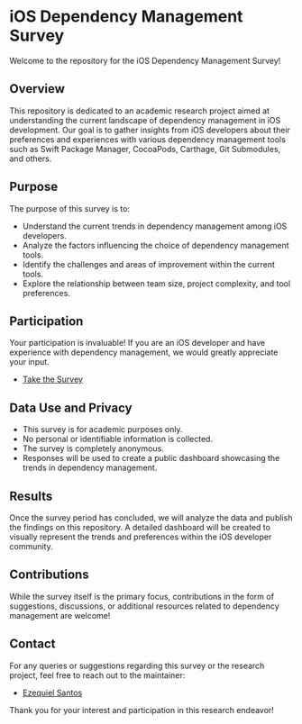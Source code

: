 # iOS Dependency Management Survey

Welcome to the repository for the iOS Dependency Management Survey!

## Overview
This repository is dedicated to an academic research project aimed at understanding the current landscape of dependency management in iOS development. Our goal is to gather insights from iOS developers about their preferences and experiences with various dependency management tools such as Swift Package Manager, CocoaPods, Carthage, Git Submodules, and others.

## Purpose
The purpose of this survey is to:

- Understand the current trends in dependency management among iOS developers.
- Analyze the factors influencing the choice of dependency management tools.
- Identify the challenges and areas of improvement within the current tools.
- Explore the relationship between team size, project complexity, and tool preferences.

## Participation
Your participation is invaluable! If you are an iOS developer and have experience with dependency management, we would greatly appreciate your input.

- [Take the Survey](https://github.com/ezefranca/ios-dependency-survey)

## Data Use and Privacy
- This survey is for academic purposes only.
- No personal or identifiable information is collected.
- The survey is completely anonymous.
- Responses will be used to create a public dashboard showcasing the trends in dependency management.

## Results
Once the survey period has concluded, we will analyze the data and publish the findings on this repository. A detailed dashboard will be created to visually represent the trends and preferences within the iOS developer community.

## Contributions
While the survey itself is the primary focus, contributions in the form of suggestions, discussions, or additional resources related to dependency management are welcome!

## Contact
For any queries or suggestions regarding this survey or the research project, feel free to reach out to the maintainer:

- [Ezequiel Santos](mailto:ezequielcontato@gmail.com)

Thank you for your interest and participation in this research endeavor!
